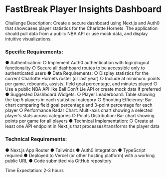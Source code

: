 # FastBreak Player Insights Dashboard 
Challenge Description: Create a secure dashboard using Next.js and Auth0 that showcases 
player statistics for the Charlotte Hornets. The application should pull data from a public NBA 
API or use mock data, and display intuitive visualizations. 

### Specific Requirements: 
●  Authentication: 
○  Implement Auth0 authentication with login/logout functionality 
○  Secure all dashboard routes to be accessible only to authenticated users 
●  Data Requirements: 
○  Display statistics for the current Charlotte Hornets roster (or last year) 
○  Include at minimum: points per game, rebounds, assists, field goal percentage, 
and minutes played 
○  Use a public NBA API like Ball Don't Lie API or create mock data if preferred 
●  Suggested Dashboard Widgets: 
○  Player Leaderboard: Table showing the top 5 players in each statistical category 
○  Shooting Efficiency: Bar chart comparing field goal percentage and 3-point 
percentage for each player 
○  Performance Radar Chart: Multi-axis chart showing a selected player's stats 
across categories 
○  Points Distribution: Bar chart showing points per game for all players 
●  Technical Implementation: 
○  Create at least one API endpoint in Next.js that processes/transforms the player 
data 

### Technical Requirements: 
●  Next.js App Router 
●  Tailwinds 
●  Auth0 integration 
●  TypeScript required 
●  Deployed to Vercel (or other hosting platform) with a working public URL 
●  Code submitted via GitHub repository 

Time Expectation: 2-3 hours 
 
 
